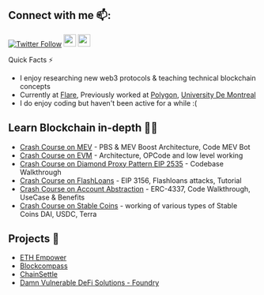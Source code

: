 ## Connect with me 📫:
[![Twitter Follow](https://img.shields.io/twitter/follow/uttam_singhk.svg?style=social)](https://twitter.com/uttam_singhk)
<a href="https://www.linkedin.com/in/uttam-singh/"><img src="https://img.shields.io/badge/linkedin-%230077B5.svg?&style=for-the-badge&logo=linkedin&logoColor=white" height=25></a> 
<a href="https://www.youtube.com/channel/UCKbY9fHz4y_tt2lWSe9bUJw"><img src="https://img.shields.io/badge/youtube-%2312100E.svg?&style=for-the-badge&logo=youtube&logoColor=red" height=25></a> 

Quick Facts ⚡️
- I enjoy researching new web3 protocols & teaching technical blockchain concepts
- Currently at [Flare](https://flare.network/), Previously worked at [Polygon](https://polygon.technology/), [University De Montreal](https://www.polymtl.ca/en/)
- I do enjoy coding but haven't been active for a while :(

## Learn Blockchain in-depth 👨‍💻
* [Crash Course on MEV](https://youtu.be/hVWLOdruHhw) - PBS & MEV Boost Architecture, Code MEV Bot
* [Crash Course on EVM](https://youtu.be/8p7RKYJ9AF0) - Architecture, OPCode and low level working
* [Crash Course on Diamond Proxy Pattern EIP 2535](https://youtu.be/e6WCbOyK7FA?si=OLrA1uy08mLoKXpa) - Codebase Walkthrough
* [Crash Course on FlashLoans](https://youtu.be/hcy1UwBdJCs) - EIP 3156, Flashloans attacks, Tutorial
* [Crash Course on Account Abstraction](https://youtu.be/1pE261Tbjcc)  - ERC-4337, Code Walkthrough, UseCase & Benefits
* [Crash Course on Stable Coins](https://youtu.be/xLixcEiRZNA) - working of various types of Stable Coins DAI, USDC, Terra                                        
  

## Projects 💼
* [ETH Empower](https://github.com/Uttam-Singhh/ETHEmpower)
* [Blockcompass](https://github.com/yorku-ease/blockcompass)
* [ChainSettle](https://github.com/Uttam-Singhh/ChainSettle)
* [Damn Vulnerable DeFi Solutions - Foundry](https://github.com/Uttam-Singhh/Damn-Vulnerable-DeFi-Solutions-Foundry-Solidity)

